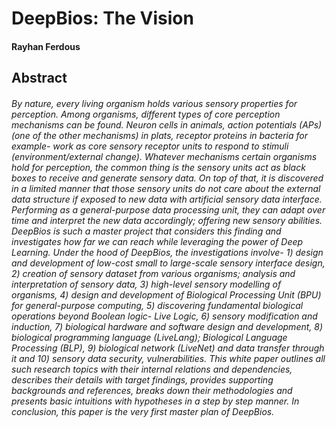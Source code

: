 

# DeepBios: The Vision

#### Rayhan Ferdous



## Abstract

###### By nature, every living organism holds various sensory properties for perception. Among organisms, different types of core perception mechanisms can be found. Neuron cells in animals, action potentials (APs) (one of the other mechanisms) in plats, receptor proteins in bacteria for example- work as core sensory receptor units to respond to stimuli (environment/external change). Whatever mechanisms certain organisms hold for perception, the common thing is the sensory units act as black boxes to receive and generate sensory data. On top of that, it is discovered in a limited manner that those sensory units do not care about the external data structure if exposed to new data with artificial sensory data interface. Performing as a general-purpose data processing unit, they can adapt over time and interpret the new data accordingly; offering new sensory abilities. *DeepBios* is such a master project that considers this finding and investigates how far we can reach while leveraging the power of Deep Learning. Under the hood of *DeepBios*, the investigations involve- 1) design and development of low-cost small to large-scale sensory interface design, 2) creation of sensory dataset from various organisms; analysis and interpretation of sensory data, 3) high-level sensory modelling of organisms, 4) design and development of *Biological Processing Unit* (*BPU*) for general-purpose computing, 5) discovering fundamental biological operations beyond Boolean logic- *Live Logic*, 6) sensory modification and induction, 7) biological hardware and software design and development, 8) biological programming language (*LiveLang*); *Biological Language Processing* (*BLP*), 9) biological network (*LiveNet*) and data transfer through it and 10) sensory data security, vulnerabilities. This white paper outlines all such research topics with their internal relations and dependencies, describes their details with target findings, provides supporting backgrounds and references, breaks down their methodologies and presents basic intuitions with hypotheses in a step by step manner. In conclusion, this paper is the very first master plan of *DeepBios*.

